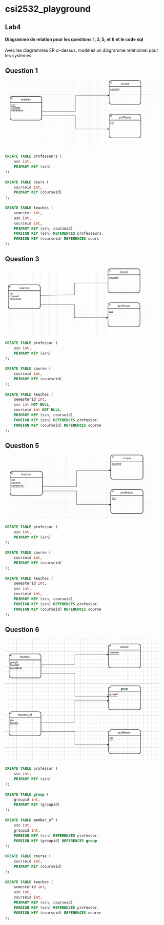 # csi2532_playground

## Lab4

#### Diagramme de relation pour les questions 1, 3, 5, et 6 et le code sql

Avec les diagrammes ER ci-dessus, modèlez un diagramme relationnel pour les systèmes.

## Question 1 
![Diagram 1](laboratoire4/Question1.png "Question1")

```sql
CREATE TABLE professeurs (
    ssn int,
    PRIMARY KEY (ssn)
);

CREATE TABLE cours (
    courseid int,
    PRIMARY KEY (courseid)
);

CREATE TABLE teaches (
    semester int,
    ssn int,
    courseid int,
    PRIMARY KEY (ssn, courseid),
    FOREIGN KEY (ssn) REFERENCES professeurs,
    FOREIGN KEY (courseid) REFERENCES cours
);
```

## Question 3
![Diagram 3](laboratoire4/Question3.png "Question3")

```sql
CREATE TABLE professor (
    ssn int,
    PRIMARY KEY (ssn)
);

CREATE TABLE course (
    courseid int,
    PRIMARY KEY (courseid)
);

CREATE TABLE teaches (
    semesterid int,
    ssn int NOT NULL,
    courseid int NOT NULL,
    PRIMARY KEY (ssn, courseid),
    FOREIGN KEY (ssn) REFERENCES professor,
    FOREIGN KEY (courseid) REFERENCES course
);
```

## Question 5 
![Diagram 5](laboratoire4/Question5.png "Question5")

```sql
CREATE TABLE professor (
    ssn int,
    PRIMARY KEY (ssn)
);

CREATE TABLE course (
    courseid int,
    PRIMARY KEY (courseid)
);

CREATE TABLE teaches (
    semesterid int,
    ssn int,
    courseid int,
    PRIMARY KEY (ssn, courseid),
    FOREIGN KEY (ssn) REFERENCES professor,
    FOREIGN KEY (courseid) REFERENCES course
);
```

## Question 6
![Diagram 6](laboratoire4/Question6.png "Question6")

```sql
CREATE TABLE professor (
    ssn int,
    PRIMARY KEY (ssn)
);

CREATE TABLE group (
    groupid int,
    PRIMARY KEY (groupid)
);

CREATE TABLE member_of (
    ssn int,
    groupid int,
    FOREIGN KEY (ssn) REFERENCES professor,
    FOREIGN KEY (groupid) REFERENCES group
);

CREATE TABLE course (
    courseid int,
    PRIMARY KEY (courseid)
);

CREATE TABLE teaches (
    semesterid int,
    ssn int,
    courseid int,
    PRIMARY KEY (ssn, courseid),
    FOREIGN KEY (ssn) REFERENCES professor,
    FOREIGN KEY (courseid) REFERENCES course
);
```
